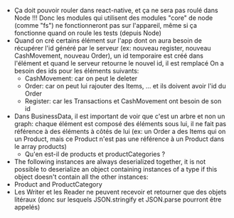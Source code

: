 - Ça doit pouvoir rouler dans react-native, et ça ne sera pas roulé dans Node !!! Donc les modules qui utilisent des modules "core" de node (comme "fs") ne fonctionneront pas sur l'appareil, même si ça fonctionne quand on roule les tests (depuis Node)
- Quand on cré certains élément sur l'app dont on aura besoin de récupérer l'id généré par le serveur (ex: nouveau register, nouveau CashMovement, nouveau Order), un id temporaire est créé dans l'élément et quand le serveur retourne le nouvel id, il est remplacé
On a besoin des ids pour les éléments suivants:
	- CashMovement: car on peut le deleter
	- Order: car on peut lui rajouter des Items, ... et ils doivent avoir l'id du Order
	- Register: car les Transactions et CashMovement ont besoin de son id
- Dans BusinessData, il est important de voir que c'est un arbre et non un graph: chaque élément est composé des éléments sous lui, il ne fait pas référence à des éléments à côtés de lui (ex: un Order a des Items qui on un Product, mais ce Product n'est pas une référence à un Product dans le array products)
	- Qu'en est-il de products et productCategories ?
- The following instances are always deserialized together, it is not possible to deserialize an object containing instances of a type if this object doesn't contain all the other instances:
- Product and ProductCategory
- Les Writer et les Reader ne peuvent recevoir et retourner que des objets litéraux (donc sur lesquels JSON.stringify et JSON.parse pourront être appelés)
